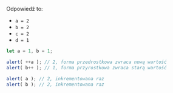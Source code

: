 
Odpowiedź to:

- `a = 2`
- `b = 2`
- `c = 2`
- `d = 1`

```js run no-beautify
let a = 1, b = 1;

alert( ++a ); // 2, forma przedrostkowa zwraca nową wartość
alert( b++ ); // 1, forma przyrostkowa zwraca starą wartość

alert( a ); // 2, inkrementowana raz
alert( b ); // 2, inkrementowana raz
```

